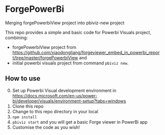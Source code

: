 # ForgePowerBi
Merging forgePowerbiView project into pbiviz-new project

This repo provides a simple and basic code for Powerbi Visuals project, combining:
- forgePowerbiView project from https://github.com/xiaodongliang/forgeviewer_embed_in_powerbi_report/tree/master/forgePowerbiView and
- initial powerbi visuals project from command `pbiviz new`.



## How to use

0. Set up Powerbi Visual development environment in https://docs.microsoft.com/en-us/power-bi/developer/visuals/environment-setup?tabs=windows
1. Clone this repo
2. Change to this repo directory in your local
3. `npm install`
4. `pbiviz start` and you will get a basic Forge viewer in PowerBi app
5. Customise the code as you wish!
